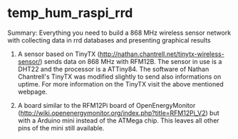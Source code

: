 temp_hum_raspi_rrd
==================

Summary: Everything you need to build a 868 MHz wireless sensor network with collecting data in rrd databases and presenting graphical results 

1. A sensor based on TinyTX (http://nathan.chantrell.net/tinytx-wireless-sensor/) sends data on 868 MHz with RFM12B. The sensor in use is a DHT22 and the processor is a ATTiny84. The software of Nathan Chantrell's TinyTX was modified slightly to send also informations on uptime. For more information on the TinyTX visit the above mentioned webpage.

2. A board similar to the RFM12Pi board of OpenEnergyMonitor (http://wiki.openenergymonitor.org/index.php?title=RFM12Pi_V2) but with a Arduino mini instead of the ATMega chip. This leaves all other pins of the mini still available.  
